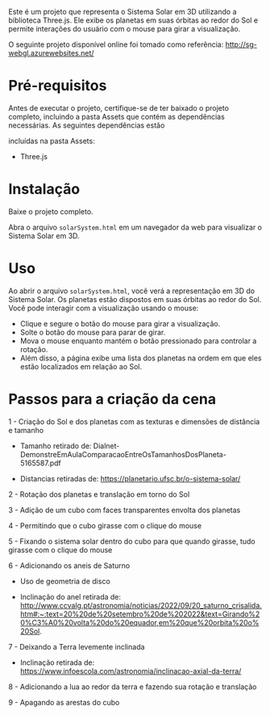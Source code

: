 Este é um projeto que representa o Sistema Solar em 3D utilizando a biblioteca Three.js. Ele exibe os planetas em suas órbitas ao redor do Sol e permite interações do usuário com o mouse para girar a visualização.

O seguinte projeto disponível online foi tomado como referência: http://sg-webgl.azurewebsites.net/

# Pré-requisitos

Antes de executar o projeto, certifique-se de ter baixado o projeto completo, incluindo a pasta Assets que contém as dependências necessárias. As seguintes dependências estão 

incluídas na pasta Assets:
- Three.js

# Instalação

Baixe o projeto completo.

Abra o arquivo `solarSystem.html` em um navegador da web para visualizar o Sistema Solar em 3D.

# Uso

Ao abrir o arquivo `solarSystem.html`, você verá a representação em 3D do Sistema Solar. Os planetas estão dispostos em suas órbitas ao redor do Sol. Você pode interagir com a visualização usando o mouse:

- Clique e segure o botão do mouse para girar a visualização.
- Solte o botão do mouse para parar de girar.
- Mova o mouse enquanto mantém o botão pressionado para controlar a rotação.
- Além disso, a página exibe uma lista dos planetas na ordem em que eles estão localizados em relação ao Sol.

# Passos para a criação da cena

1 - Criação do Sol e dos planetas com as texturas e dimensões de distância e tamanho

- Tamanho retirado de: Dialnet-DemonstreEmAulaComparacaoEntreOsTamanhosDosPlaneta-5165587.pdf

- Distancias retiradas de: https://planetario.ufsc.br/o-sistema-solar/

2 - Rotação dos planetas e translação em torno do Sol

3 - Adição de um cubo com faces transparentes envolta dos planetas

4 - Permitindo que o cubo girasse com o clique do mouse

5 - Fixando o sistema solar dentro do cubo para que quando girasse, tudo girasse com o clique do mouse

6 - Adicionando os aneis de Saturno

- Uso de geometria de disco

- Inclinação do anel retirada de: http://www.ccvalg.pt/astronomia/noticias/2022/09/20_saturno_crisalida.htm#:~:text=20%20de%20setembro%20de%202022&text=Girando%20%C3%A0%20volta%20do%20equador,em%20que%20orbita%20o%20Sol.

7 - Deixando a Terra levemente inclinada

- Inclinação retirada de: https://www.infoescola.com/astronomia/inclinacao-axial-da-terra/

8 - Adicionando a lua ao redor da terra e fazendo sua rotação e translação

9 - Apagando as arestas do cubo
